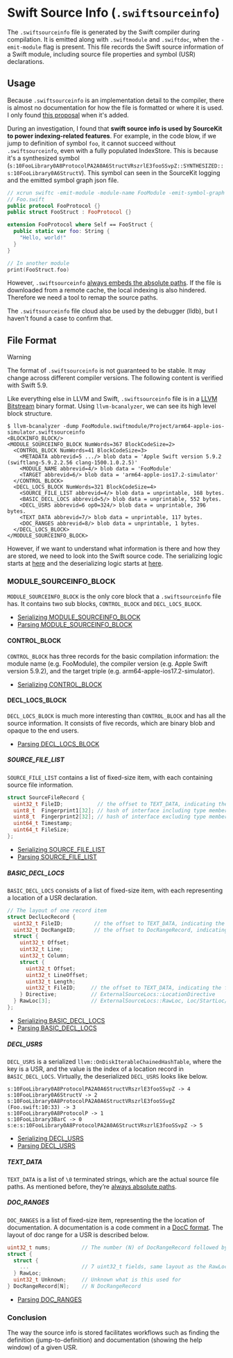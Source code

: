 # Swift Source Info (`.swiftsourceinfo`)
The `.swiftsourceinfo` file is generated by the Swift compiler during compilation. It is emitted along with `.swiftmodule` and `.swiftdoc`, when the `-emit-module` flag is present. This file records the Swift source information of a Swift module, including source file properties and symbol (USR) declarations.

## Usage
Because `.swiftsourceinfo` is an implementation detail to the compiler, there is almost no documentation for how the file is formatted or where it is used. I only found [this proposal](https://forums.swift.org/t/proposal-emitting-source-information-file-during-compilation/28794) when it's added.

During an investigation, I found that **swift source info is used by SourceKit to power indexing-related features**. For example, in the code blow, if we jump to definition of symbol `foo`, it cannot succeed without `.swiftsourceinfo`, even with a fully populated IndexStore. This is because it's a synthesized symbol
(`s:10FooLibrary0A8ProtocolPA2A0A6StructVRszrlE3fooSSvpZ::SYNTHESIZED::s:10FooLibrary0A6StructV`). This symbol can seen in the SourceKit logging and the emitted symbol graph json file.

```swift
// xcrun swiftc -emit-module -module-name FooModule -emit-symbol-graph -emit-symbol-graph-dir . Foo.swift
// Foo.swift
public protocol FooProtocol {}
public struct FooStruct : FooProtocol {}

extension FooProtocol where Self == FooStruct {
  public static var foo: String {
    "Hello, world!"
  }
}

// In another module
print(FooStruct.foo)
```

However, `.swiftsourceinfo` [always embeds the absolute paths](https://github.com/apple/swift/blob/c2ca810126074406f03dc29a44f4ad4b12f04c79/lib/Serialization/SerializeDoc.cpp#L765-L767). If the file is downloaded from a remote cache, the local indexing is also hindered. Therefore we need a tool to remap the source paths.

The `.swiftsourceinfo` file cloud also be used by the debugger (lldb), but I haven't found a case to confirm that.

## File Format
> [!WARNING]
> The format of `.swiftsourceinfo` is not guaranteed to be stable. It may change across different compiler versions. The following content is verified with Swift 5.9.

Like everything else in LLVM and Swift, `.swiftsourceinfo` file is in a [LLVM Bitstream](https://llvm.org/docs/BitCodeFormat.html#bitstream-format) binary format. Using `llvm-bcanalyzer`, we can see its high level block structure.

```
$ llvm-bcanalyzer -dump FooModule.swiftmodule/Project/arm64-apple-ios-simulator.swiftsourceinfo
<BLOCKINFO_BLOCK/>
<MODULE_SOURCEINFO_BLOCK NumWords=367 BlockCodeSize=2>
  <CONTROL_BLOCK NumWords=41 BlockCodeSize=3>
    <METADATA abbrevid=5 .../> blob data = 'Apple Swift version 5.9.2 (swiftlang-5.9.2.2.56 clang-1500.1.0.2.5)'
    <MODULE_NAME abbrevid=4/> blob data = 'FooModule'
    <TARGET abbrevid=6/> blob data = 'arm64-apple-ios17.2-simulator'
  </CONTROL_BLOCK>
  <DECL_LOCS_BLOCK NumWords=321 BlockCodeSize=4>
    <SOURCE_FILE_LIST abbrevid=4/> blob data = unprintable, 168 bytes.
    <BASIC_DECL_LOCS abbrevid=5/> blob data = unprintable, 552 bytes.
    <DECL_USRS abbrevid=6 op0=324/> blob data = unprintable, 396 bytes.
    <TEXT_DATA abbrevid=7/> blob data = unprintable, 117 bytes.
    <DOC_RANGES abbrevid=8/> blob data = unprintable, 1 bytes.
  </DECL_LOCS_BLOCK>
</MODULE_SOURCEINFO_BLOCK>
```

However, if we want to understand what information is there and how they are stored, we need to look into the Swift source code. The serializing logic starts at [here](https://github.com/apple/swift/blob/279e147ae2ddeaf609b45a089b7acd77a00c5049/lib/Frontend/Serialization.cpp#L174) and the deserializing logic starts at [here](https://github.com/apple/swift/blob/c2ca810126074406f03dc29a44f4ad4b12f04c79/lib/Serialization/SerializedModuleLoader.cpp#L302).


### MODULE_SOURCEINFO_BLOCK
`MODULE_SOURCEINFO_BLOCK` is the only core block that a `.swiftsourceinfo` file has. It contains two sub blocks, `CONTROL_BLOCK` and `DECL_LOCS_BLOCK`.

* [Serializing MODULE_SOURCEINFO_BLOCK](https://github.com/apple/swift/blob/c2ca810126074406f03dc29a44f4ad4b12f04c79/lib/Serialization/SerializeDoc.cpp#L880-L909)
* [Parsing MODULE_SOURCEINFO_BLOCK](https://github.com/apple/swift/blob/c2ca810126074406f03dc29a44f4ad4b12f04c79/lib/Serialization/ModuleFileSharedCore.cpp#L1232-L1299)

#### CONTROL_BLOCK
`CONTROL_BLOCK` has three records for the basic compilation information: the module name (e.g. FooModule), the compiler version (e.g. Apple Swift version 5.9.2), and the target triple (e.g. arm64-apple-ios17.2-simulator).

* [Serializing CONTROL_BLOCK](https://github.com/apple/swift/blob/c2ca810126074406f03dc29a44f4ad4b12f04c79/lib/Serialization/SerializeDoc.cpp#L856-L877)

#### DECL_LOCS_BLOCK
`DECL_LOCS_BLOCK` is much more interesting than `CONTROL_BLOCK` and has all the source information. It consists of five records, which are binary blob and opaque to the end users.
* [Parsing DECL_LOCS_BLOCK](https://github.com/apple/swift/blob/c2ca810126074406f03dc29a44f4ad4b12f04c79/lib/Serialization/ModuleFileSharedCore.cpp#L1169-L1230)

##### SOURCE_FILE_LIST
`SOURCE_FILE_LIST` contains a list of fixed-size item, with each containing source file information.
```c
struct SourceFileRecord {
  uint32_t FileID;           // the offset to TEXT_DATA, indicating the file path
  uint8_t  Fingerprint1[32]; // hash of interface including type members
  uint8_t  Fingerprint2[32]; // hash of interface excluding type members
  uint64_t Timestamp;
  uint64_t FileSize;
};
```
* [Serializing SOURCE_FILE_LIST](https://github.com/apple/swift/blob/c2ca810126074406f03dc29a44f4ad4b12f04c79/lib/Serialization/SerializeDoc.cpp#L752)
* [Parsing SOURCE_FILE_LIST](https://github.com/apple/swift/blob/c2ca810126074406f03dc29a44f4ad4b12f04c79/lib/Serialization/ModuleFile.cpp#L1089-L1141)

##### BASIC_DECL_LOCS
`BASIC_DECL_LOCS` consists of a list of fixed-size item, with each representing a location of a USR declaration.
```c
// The layout of one record item
struct DeclLocRecord {
  uint32_t FileID;          // the offset to TEXT_DATA, indicating the file path
  uint32_t DocRangeID;      // the offset to DocRangeRecord, indicating the documentation location.
  struct {
    uint32_t Offset;
    uint32_t Line;
    uint32_t Column;
    struct {
      uint32_t Offset;
      uint32_t LineOffset;
      uint32_t Length;
      uint32_t FileID;     // the offset to TEXT_DATA, indicating the file path
    } Directive;           // ExternalSourceLocs::LocationDirective
  } RawLoc[3];             // ExternalSourceLocs::RawLoc, Loc/StartLoc/EndLoc
};
```
* [Serializing BASIC_DECL_LOCS](https://github.com/apple/swift/blob/c2ca810126074406f03dc29a44f4ad4b12f04c79/lib/Serialization/SerializeDoc.cpp#L734-L750)
* [Parsing BASIC_DECL_LOCS](https://github.com/apple/swift/blob/c2ca810126074406f03dc29a44f4ad4b12f04c79/lib/Serialization/ModuleFile.cpp#L1199-L1222)

##### DECL_USRS
`DECL_USRS` is a serialized  `llvm::OnDiskIterableChainedHashTable`, where the key is a USR, and the value is the index of a location record in `BASIC_DECL_LOCS`. Virtually, the deserialized `DECL_USRS` looks like below.
```
s:10FooLibrary0A8ProtocolPA2A0A6StructVRszrlE3fooSSvpZ -> 4
s:10FooLibrary0A6StructV -> 2
s:10FooLibrary0A8ProtocolPA2A0A6StructVRszrlE3fooSSvgZ (Foo.swift:10:33) -> 3
s:10FooLibrary0A8ProtocolP -> 1
s:10FooLibrary3BarC -> 0
s:e:s:10FooLibrary0A8ProtocolPA2A0A6StructVRszrlE3fooSSvpZ -> 5
```
* [Serializing DECL_USRS](https://github.com/apple/swift/blob/c2ca810126074406f03dc29a44f4ad4b12f04c79/lib/Serialization/SerializeDoc.cpp#L550-L562)
* [Parsing DECL_USRS](https://github.com/apple/swift/blob/c2ca810126074406f03dc29a44f4ad4b12f04c79/lib/Serialization/ModuleFileSharedCore.cpp#L1157-L1167)

##### TEXT_DATA
`TEXT_DATA` is a list of `\0` terminated strings, which are the actual source file paths. As mentioned before, they’re [always absolute paths](https://github.com/apple/swift/blob/c2ca810126074406f03dc29a44f4ad4b12f04c79/lib/Serialization/SerializeDoc.cpp#L760-L762).

##### DOC_RANGES
`DOC_RANGES` is a list of fixed-size item, representing the the location of documentation. A documentation is a code comment in a [DocC format](https://www.swift.org/documentation/docc/documenting-a-swift-framework-or-package). The layout of doc range for a USR is described below.
```c
uint32_t nums;          // The number (N) of DocRangeRecord followed by this
struct {
  struct {
    ...                 // 7 uint32_t fields, same layout as the RawLoc in DeclLocRecord
  } RawLoc;
  uint32_t Unknown;     // Unknown what is this used for
} DocRangeRecord[N];    // N DocRangeRecord
```
* [Parsing DOC_RANGES](https://github.com/apple/swift/blob/c2ca810126074406f03dc29a44f4ad4b12f04c79/lib/Serialization/ModuleFile.cpp#L1206-L1217)

### Conclusion
The way the source info is stored facilitates workflows such as finding the definition (jump-to-definition) and documentation (showing the help window) of a given USR.

